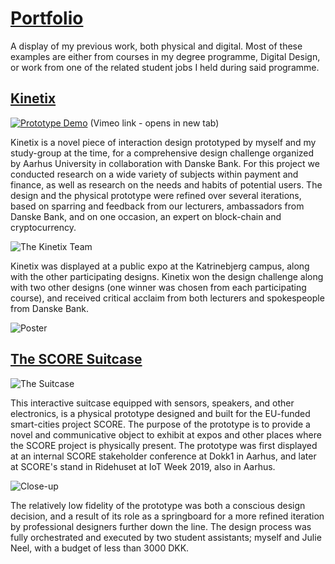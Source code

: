 # [Portfolio](https://github.com/MagnusJMJ/Portfolio)
A display of my previous work, both physical and digital. Most of these examples are either from courses in my degree programme, Digital Design, or work from one of the related student jobs I held during said programme.

## [Kinetix](https://github.com/MagnusJMJ/Portfolio/tree/master/Kinetix)
[![Prototype Demo](https://magnusjmj.github.io/Portfolio/Kinetix/vimeo.png)](https://vimeo.com/320555317)
(Vimeo link - opens in new tab)

Kinetix is a novel piece of interaction design prototyped by myself and my study-group at the time, for a comprehensive design challenge organized by Aarhus University in collaboration with Danske Bank. For this project we conducted research on a wide variety of subjects within payment and finance, as well as research on the needs and habits of potential users. The design and the physical prototype were refined over several iterations, based on sparring and feedback from our lecturers, ambassadors from Danske Bank, and on one occasion, an expert on block-chain and cryptocurrency.

![The Kinetix Team](https://magnusjmj.github.io/Portfolio/Kinetix/portrait.jpeg)

Kinetix was displayed at a public expo at the Katrinebjerg campus, along with the other participating designs. Kinetix won the design challenge along with two other designs (one winner was chosen from each participating course), and received critical acclaim from both lecturers and spokespeople from Danske Bank.

![Poster](https://magnusjmj.github.io/Portfolio/Kinetix/poster.jpg)

## [The SCORE Suitcase](https://github.com/MagnusJMJ/Portfolio/tree/master/SCORE%20Suitcase)

![The Suitcase](https://magnusjmj.github.io/Portfolio/SCORE%20Suitcase/suitcase.jpg)

This interactive suitcase equipped with sensors, speakers, and other electronics, is a physical prototype designed and built for the EU-funded smart-cities project SCORE. The purpose of the prototype is to provide a novel and communicative object to exhibit at expos and other places where the SCORE project is physically present. The prototype was first displayed at an internal SCORE stakeholder conference at Dokk1 in Aarhus, and later at SCORE's stand in Ridehuset at IoT Week 2019, also in Aarhus.

![Close-up](https://magnusjmj.github.io/Portfolio/SCORE%20Suitcase/closeup.jpg)

The relatively low fidelity of the prototype was both a conscious design decision, and a result of its role as a springboard for a more refined iteration by professional designers further down the line. The design process was fully orchestrated and executed by two student assistants; myself and Julie Neel, with a budget of less than 3000 DKK.
